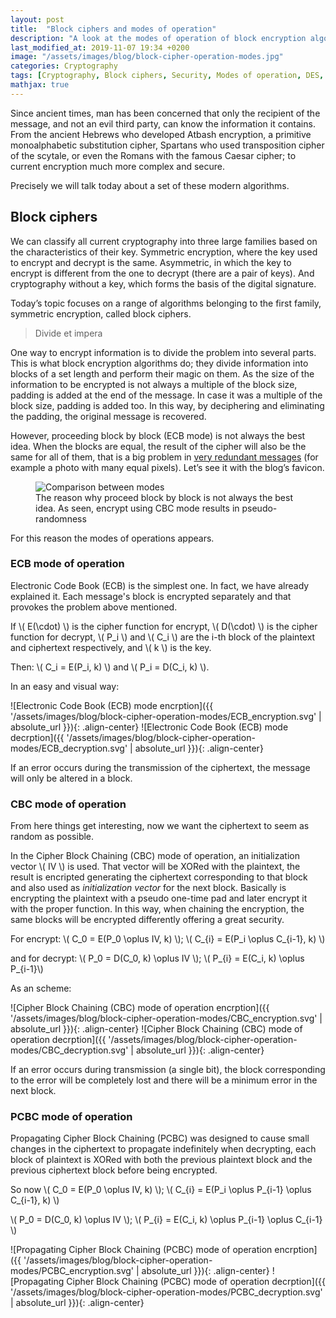 ```yaml
---
layout: post
title:  "Block ciphers and modes of operation"
description: "A look at the modes of operation of block encryption algorithms and their resilience to errors."
last_modified_at: 2019-11-07 19:34 +0200
image: "/assets/images/blog/block-cipher-operation-modes.jpg"
categories: Cryptography
tags: [Cryptography, Block ciphers, Security, Modes of operation, DES, AES]
mathjax: true
---
```


Since ancient times, man has been concerned that only the recipient of the message, and not an evil third party, can know the information it contains. From the ancient Hebrews who developed Atbash encryption, a primitive monoalphabetic substitution cipher, Spartans who used transposition cipher of the scytale, or even the Romans with the famous Caesar cipher; to current encryption much more complex and secure.

Precisely we will talk today about a set of these modern algorithms.

## Block ciphers

We can classify all current cryptography into three large families based on the characteristics of their key. Symmetric encryption, where the key used to encrypt and decrypt is the same. Asymmetric, in which the key to encrypt is different from the one to decrypt (there are a pair of keys). And cryptography without a key, which forms the basis of the digital signature.

Today’s topic focuses on a range of algorithms belonging to the first family, symmetric encryption, called block ciphers.

> Divide et impera

One way to encrypt information is to divide the problem into several parts. This is what block encryption algorithms do; they divide information into blocks of a set length and perform their magic on them. As the size of the information to be encrypted is not always a multiple of the block size, padding is added at the end of the message. In case it was a multiple of the block size, padding is added too. In this way, by deciphering and eliminating the padding, the original message is recovered.

However, proceeding block by block (ECB mode) is not always the best idea. When the blocks are equal, the result of the cipher will also be the same for all of them, that is a big problem in [very redundant messages](https://blog.filippo.io/the-ecb-penguin/ "The ECB penguin") (for example a photo with many equal pixels). Let’s see it with the blog’s favicon.

<figure class="align-center">
  <img src="{{ '/assets/images/blog/block-cipher-operation-modes/comparison.jpg' | absolute_url }}" alt="Comparison between modes">
  <figcaption>The reason why proceed block by block is not always the best idea. As seen, encrypt using CBC mode results in pseudo-randomness</figcaption>
</figure>

For this reason the modes of operations appears.

### ECB mode of operation

Electronic Code Book (ECB) is the simplest one. In fact, we have already explained it. Each message's block is encrypted separately and that provokes the problem above mentioned.

If \\( E(\cdot) \\) is the cipher function for encrypt, \\( D(\cdot) \\) is the cipher function for decrypt, \\( P_i \\) and \\( C_i \\) are the i-th block of the plaintext and ciphertext respectively, and \\( k \\) is the key.

Then: \\( C_i = E(P_i, k) \\) and \\( P_i = D(C_i, k) \\).

In an easy and visual way:

![Electronic Code Book (ECB) mode encrption]({{ '/assets/images/blog/block-cipher-operation-modes/ECB_encryption.svg' | absolute_url }}){: .align-center}
![Electronic Code Book (ECB) mode decrption]({{ '/assets/images/blog/block-cipher-operation-modes/ECB_decryption.svg' | absolute_url }}){: .align-center}

If an error occurs during the transmission of the ciphertext, the message will only be altered in a block.

### CBC mode of operation

From here things get interesting, now we want the ciphertext to seem as random as possible.

In the Cipher Block Chaining (CBC) mode of operation, an initialization vector \\( IV \\) is used. That vector will be XORed with the plaintext, the result is encripted generating the ciphertext corresponding to that block and also used as *initialization vector* for the next block. Basically is encrypting the plaintext with a pseudo one-time pad and later encrypt it with the proper function. In this way, when chaining the encryption, the same blocks will be encrypted differently offering a great security.

For encrypt: \\( C_0 = E(P_0 \oplus IV, k) \\); \\( C_{i} = E(P_i \oplus C_{i-1}, k) \\)

and for decrypt: \\( P_0 = D(C_0, k) \oplus IV \\); \\( P_{i} = E(C_i, k) \oplus P_{i-1}\\)

As an scheme:

![Cipher Block Chaining (CBC) mode of operation encrption]({{ '/assets/images/blog/block-cipher-operation-modes/CBC_encryption.svg' | absolute_url }}){: .align-center}
![Cipher Block Chaining (CBC) mode of operation decrption]({{ '/assets/images/blog/block-cipher-operation-modes/CBC_decryption.svg' | absolute_url }}){: .align-center}

If an error occurs during transmission (a single bit), the block corresponding to the error will be completely lost and there will be a minimum error in the next block.

### PCBC mode of operation

Propagating Cipher Block Chaining (PCBC) was designed to cause small changes in the ciphertext to propagate indefinitely when decrypting, each block of plaintext is XORed with both the previous plaintext block and the previous ciphertext block before being encrypted.

So now \\( C_0 = E(P_0 \oplus IV, k) \\); \\( C_{i} = E(P_i \oplus P_{i-1} \oplus C_{i-1}, k) \\)

\\( P_0 = D(C_0, k) \oplus IV \\); \\( P_{i} = E(C_i, k) \oplus P_{i-1} \oplus C_{i-1} \\)

![Propagating Cipher Block Chaining (PCBC) mode of operation encrption]({{ '/assets/images/blog/block-cipher-operation-modes/PCBC_encryption.svg' | absolute_url }}){: .align-center}
![Propagating Cipher Block Chaining (PCBC) mode of operation decrption]({{ '/assets/images/blog/block-cipher-operation-modes/PCBC_decryption.svg' | absolute_url }}){: .align-center}

